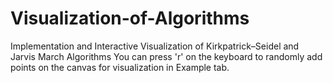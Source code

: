 # Visualization-of-Algorithms
Implementation and Interactive Visualization of Kirkpatrick–Seidel and Jarvis March Algorithms
You can press 'r' on the keyboard to randomly add points on the canvas for visualization in Example tab.
